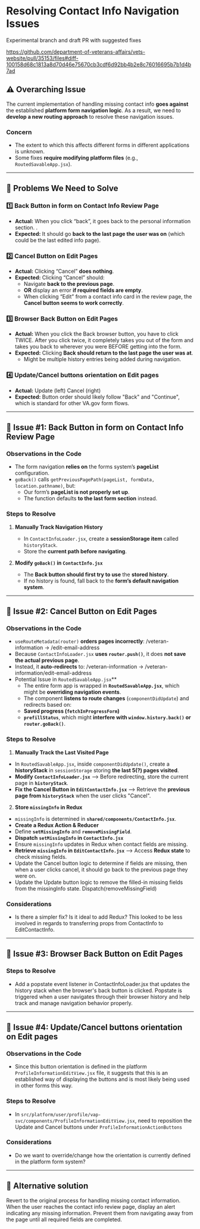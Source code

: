 # **Resolving Contact Info Navigation Issues**

Experimental branch and draft PR with suggested fixes

https://github.com/department-of-veterans-affairs/vets-website/pull/35153/files#diff-100158d68c1813a8d70d46e75670cb3cdf6d92bb4b2e8c76016695b7b1d4b7ad


## **⚠️ Overarching Issue**
The current implementation of handling missing contact info **goes against** the established **platform form navigation logic**. As a result, we need to **develop a new routing approach** to resolve these navigation issues.

### **Concern**
- The extent to which this affects different forms in different applications is unknown.
- Some fixes **require modifying platform files** (e.g., `RoutedSavableApp.jsx`).

---

## **🚨 Problems We Need to Solve**

### **1️⃣ Back Button in form on Contact Info Review Page**
- **Actual:** When you click “back”, it goes back to the personal information section. .
- **Expected:** It should go **back to the last page the user was on** (which could be the last edited info page).

### **2️⃣ Cancel Button on Edit Pages**
- **Actual:** Clicking “Cancel” **does nothing**.
- **Expected:** Clicking “Cancel” should:
  - Navigate **back to the previous page**.
  - **OR** display an error **if required fields are empty**.
  - When clicking “Edit” from a contact info card in the review page, the **Cancel button seems to work correctly**.

### **3️⃣ Browser Back Button on Edit Pages**
- **Actual:** When you click the Back browser button, you have to click TWICE. After you click twice, it completely takes you out of the form and takes you back to wherever you were BEFORE getting into the form. 
- **Expected:** Clicking **Back should return to the last page the user was at**. 
  - Might be multiple history entries being added during navigation.
 
### **4️⃣ Update/Cancel buttons orientation on Edit pages**
- **Actual:** Update (left) Cancel (right)
- **Expected:** Button order should likely follow "Back" and "Continue", which is standard for other VA.gov form flows.

---

## **🔴 Issue #1: Back Button in form on Contact Info Review Page**

### **Observations in the Code**
- The form navigation **relies on** the forms system’s **pageList** configuration.
- `goBack()` calls `getPreviousPagePath(pageList, formData, location.pathname)`, but:
  - Our form’s **pageList is not properly set up**.
  - The function defaults **to the last form section** instead.

### **Steps to Resolve**
1. **Manually Track Navigation History**
   - In `ContactInfoLoader.jsx`, create a **sessionStorage item** called `historyStack`.
   - Store the **current path before navigating**.

2. **Modify `goBack()` in `ContactInfo.jsx`**
   - The **Back button should first try to use** the **stored history**.
   - If no history is found, fall back to the **form’s default navigation system**.

---

## **🔴 Issue #2: Cancel Button on Edit Pages**

### **Observations in the Code**
- `useRouteMetadata(router)` **orders pages incorrectly**:  /veteran-information → /edit-email-address
- Because `ContactInfoLoader.jsx` **uses `router.push()`**, it does **not save the actual previous page**.
- Instead, it **auto-redirects** to: /veteran-information → /veteran-information/edit-email-address
- Potential Issue in `RoutedSavableApp.jsx`**
  - The entire form app is wrapped in **`RoutedSavableApp.jsx`**, which might be **overriding navigation events**.
  - The component **listens to route changes** (`componentDidUpdate`) and redirects based on:
  - **Saved progress (`fetchInProgressForm`)**
  - **`prefillStatus`**, which might **interfere with `window.history.back()` or `router.goBack()`**.

### **Steps to Resolve**
1. **Manually Track the Last Visited Page**
 - In `RoutedSavableApp.jsx`, inside `componentDidUpdate()`, create a **historyStack** in `sessionStorage` storing **the last 5(?) pages visited**.
 - **Modify `ContactInfoLoader.jsx`** --> Before redirecting, store the current page in **`historyStack`**.
 - **Fix the Cancel Button in `EditContactInfo.jsx`** --> Retrieve the **previous page from `historyStack`** when the user clicks "Cancel".

2. **Store `missingInfo` in Redux**
 - `missingInfo` is determined in **`shared/components/ContactInfo.jsx`**.
 - **Create a Redux Action & Reducer**
 - Define **`setMissingInfo`** and **`removeMissingField`**.
 - **Dispatch `setMissingInfo` in `ContactInfo.jsx`**
 - Ensure `missingInfo` updates in Redux when contact fields are missing.
 - **Retrieve `missingInfo` in `EditContactInfo.jsx`** --> Access **Redux state** to check missing fields.
 - Update the Cancel button logic to determine if fields are missing, then when a user clicks cancel, it should go back to the previous page they were on.
 - Update the Update button logic to remove the filled-in missing fields from the missingInfo state. Dispatch(removeMissingField)

### Considerations
- Is there a simpler fix? Is it ideal to add Redux? This looked to be less involved in regards to transferring props from ContactInfo to EditContactInfo.
  
---

## **🔴 Issue #3: Browser Back Button on Edit Pages**

### **Steps to Resolve**
- Add a popstate event listener in ContactInfoLoader.jsx that updates the history stack when the browser's back button is clicked. Popstate is triggered when a user navigates through their browser history and help track and manage navigation behavior properly. 

---

## **🔴 Issue #4: Update/Cancel buttons orientation on Edit pages**

### **Observations in the Code**
- Since this button orientation is defined in the platform `ProfileInformationEditView.jsx` file, it suggests that this is an established way of displaying the buttons and is most likely being used in other forms this way.

### **Steps to Resolve**
- In `src/platform/user/profile/vap-svc/components/ProfileInformationEditView.jsx`, need to reposition the Update and Cancel buttons under `ProfileInformationActionButtons`

### Considerations
- Do we want to override/change how the orientation is currently defined in the platform form system?

---

## **🔷 Alternative solution** 
Revert to the original process for handling missing contact information. When the user reaches the contact info review page, display an alert indicating any missing information. Prevent them from navigating away from the page until all required fields are completed.
